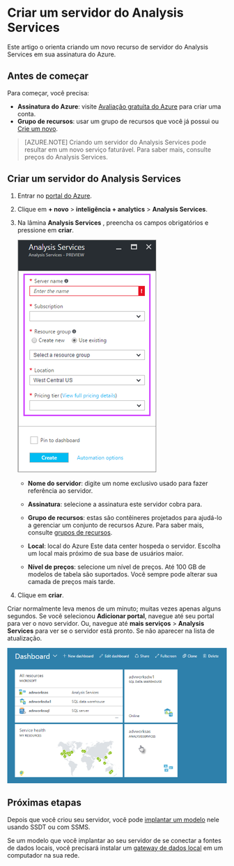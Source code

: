 <properties
   pageTitle="Criar um servidor do Analysis Services no Azure | Microsoft Azure"
   description="Saiba como criar uma instância do servidor do Analysis Services no Azure."
   services="analysis-services"
   documentationCenter=""
   authors="minewiskan"
   manager="erikre"
   editor=""
   tags=""/>
<tags
   ms.service="analysis-services"
   ms.devlang="NA"
   ms.topic="article"
   ms.tgt_pltfrm="NA"
   ms.workload="na"
   ms.date="10/24/2016"
   ms.author="owend"/>

# <a name="create-an-analysis-services-server"></a>Criar um servidor do Analysis Services
Este artigo o orienta criando um novo recurso de servidor do Analysis Services em sua assinatura do Azure.

## <a name="before-you-begin"></a>Antes de começar
Para começar, você precisa:

- **Assinatura do Azure**: visite [Avaliação gratuita do Azure](https://azure.microsoft.com/offers/ms-azr-0044p/) para criar uma conta.
- **Grupo de recursos**: usar um grupo de recursos que você já possui ou [Crie um novo](../azure-resource-manager/resource-group-overview.md).

> [AZURE.NOTE] Criando um servidor do Analysis Services pode resultar em um novo serviço faturável. Para saber mais, consulte preços do Analysis Services.

## <a name="create-an-analysis-services-server"></a>Criar um servidor do Analysis Services

1. Entrar no [portal do Azure](https://portal.azure.com).

2. Clique em **+ novo** > **inteligência + analytics** > **Analysis Services**.

3. Na lâmina **Analysis Services** , preencha os campos obrigatórios e pressione em **criar**.

    ![Criar servidor](./media/analysis-services-create-server/aas-create-server-blade.png)

    - **Nome do servidor**: digite um nome exclusivo usado para fazer referência ao servidor.

    - **Assinatura**: selecione a assinatura este servidor cobra para.

    - **Grupo de recursos**: estas são contêineres projetados para ajudá-lo a gerenciar um conjunto de recursos Azure. Para saber mais, consulte [grupos de recursos](../resource-group-overview.md).

    - **Local**: local do Azure Este data center hospeda o servidor. Escolha um local mais próximo de sua base de usuários maior.

    - **Nível de preços**: selecione um nível de preços. Até 100 GB de modelos de tabela são suportados. Você sempre pode alterar sua camada de preços mais tarde.

4. Clique em **criar**.

Criar normalmente leva menos de um minuto; muitas vezes apenas alguns segundos. Se você selecionou **Adicionar portal**, navegue até seu portal para ver o novo servidor. Ou, navegue até **mais serviços** > **Analysis Services** para ver se o servidor está pronto. Se não aparecer na lista de atualização.

 ![Painel de controle](./media/analysis-services-create-server/aas-create-server-dashboard.png)


## <a name="next-steps"></a>Próximas etapas
Depois que você criou seu servidor, você pode [implantar um modelo](analysis-services-deploy.md) nele usando SSDT ou com SSMS.

Se um modelo que você implantar ao seu servidor de se conectar a fontes de dados locais, você precisará instalar um [gateway de dados local](analysis-services-gateway.md) em um computador na sua rede.
